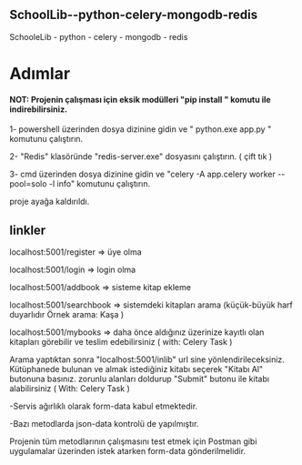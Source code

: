 ## SchoolLib--python-celery-mongodb-redis
SchooleLib - python - celery - mongodb - redis

# Adımlar

#### NOT: Projenin çalışması için eksik modülleri  "pip install <modulename>" komutu ile indirebilirsiniz. 


1- powershell üzerinden dosya dizinine gidin ve " python.exe app.py " komutunu çalıştırın. 
  
2- "Redis" klasöründe "redis-server.exe" dosyasını çalıştırın. ( çift tık ) 
  
3- cmd üzerinden dosya dizinine gidin ve "celery -A app.celery worker --pool=solo -l info" komutunu çalıştırın.

proje ayağa kaldırıldı.

## linkler

localhost:5001/register 	=> üye olma
  
localhost:5001/login  		=> login olma
  
localhost:5001/addbook		=> sisteme kitap ekleme
  
localhost:5001/searchbook	=> sistemdeki kitapları arama (küçük-büyük harf duyarlıdır Örnek arama: Kaşa )
  
localhost:5001/mybooks 		=> daha önce aldığınız üzerinize kayıtlı olan kitapları görebilir ve teslim edebilirsiniz ( with: Celery Task )
  


Arama yaptıktan sonra "localhost:5001/inlib" url sine yönlendirileceksiniz. Kütüphanede bulunan ve almak istediğiniz kitabı seçerek "Kitabı Al" butonuna basınız.
zorunlu alanları doldurup "Submit" butonu ile kitabı alabilirsiniz ( With: Celery Task )



-Servis ağırlıklı olarak form-data kabul etmektedir.
  
-Bazı metodlarda json-data kontrolü de yapılmıştır.

Projenin tüm metodlarının çalışmasını test etmek için Postman gibi uygulamalar üzerinden istek atarken form-data gönderilmelidir. 
